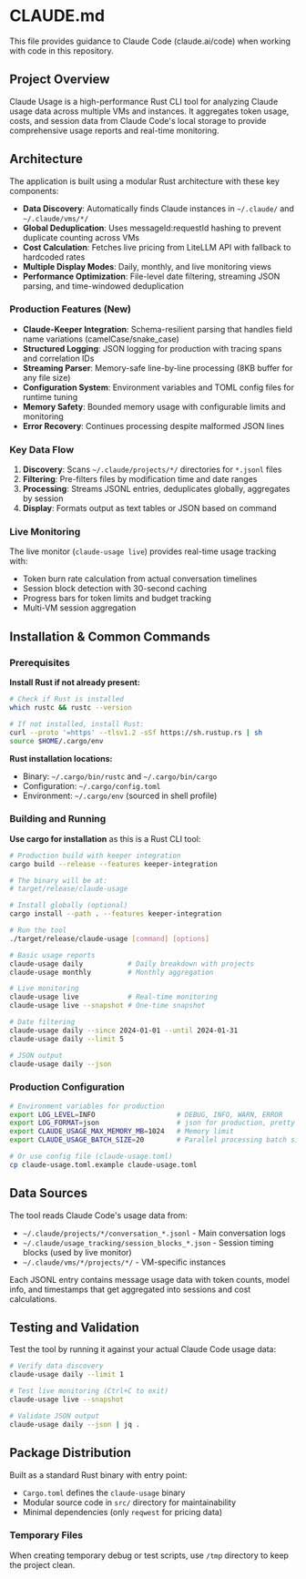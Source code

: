 # CLAUDE.md

This file provides guidance to Claude Code (claude.ai/code) when working with code in this repository.

## Project Overview

Claude Usage is a high-performance Rust CLI tool for analyzing Claude usage data across multiple VMs and instances. It aggregates token usage, costs, and session data from Claude Code's local storage to provide comprehensive usage reports and real-time monitoring.

## Architecture

The application is built using a modular Rust architecture with these key components:

- **Data Discovery**: Automatically finds Claude instances in `~/.claude/` and `~/.claude/vms/*/`
- **Global Deduplication**: Uses messageId:requestId hashing to prevent duplicate counting across VMs
- **Cost Calculation**: Fetches live pricing from LiteLLM API with fallback to hardcoded rates
- **Multiple Display Modes**: Daily, monthly, and live monitoring views
- **Performance Optimization**: File-level date filtering, streaming JSON parsing, and time-windowed deduplication

### Production Features (New)

- **Claude-Keeper Integration**: Schema-resilient parsing that handles field name variations (camelCase/snake_case)
- **Structured Logging**: JSON logging for production with tracing spans and correlation IDs
- **Streaming Parser**: Memory-safe line-by-line processing (8KB buffer for any file size)
- **Configuration System**: Environment variables and TOML config files for runtime tuning
- **Memory Safety**: Bounded memory usage with configurable limits and monitoring
- **Error Recovery**: Continues processing despite malformed JSON lines

### Key Data Flow

1. **Discovery**: Scans `~/.claude/projects/*/` directories for `*.jsonl` files
2. **Filtering**: Pre-filters files by modification time and date ranges
3. **Processing**: Streams JSONL entries, deduplicates globally, aggregates by session
4. **Display**: Formats output as text tables or JSON based on command

### Live Monitoring

The live monitor (`claude-usage live`) provides real-time usage tracking with:
- Token burn rate calculation from actual conversation timelines
- Session block detection with 30-second caching
- Progress bars for token limits and budget tracking
- Multi-VM session aggregation

## Installation & Common Commands

### Prerequisites

**Install Rust if not already present:**
```bash
# Check if Rust is installed
which rustc && rustc --version

# If not installed, install Rust:
curl --proto '=https' --tlsv1.2 -sSf https://sh.rustup.rs | sh
source $HOME/.cargo/env
```

**Rust installation locations:**
- Binary: `~/.cargo/bin/rustc` and `~/.cargo/bin/cargo`
- Configuration: `~/.cargo/config.toml`
- Environment: `~/.cargo/env` (sourced in shell profile)

### Building and Running

**Use cargo for installation** as this is a Rust CLI tool:

```bash
# Production build with keeper integration
cargo build --release --features keeper-integration

# The binary will be at:
# target/release/claude-usage

# Install globally (optional)
cargo install --path . --features keeper-integration

# Run the tool
./target/release/claude-usage [command] [options]

# Basic usage reports
claude-usage daily           # Daily breakdown with projects
claude-usage monthly         # Monthly aggregation

# Live monitoring
claude-usage live            # Real-time monitoring
claude-usage live --snapshot # One-time snapshot

# Date filtering
claude-usage daily --since 2024-01-01 --until 2024-01-31
claude-usage daily --limit 5

# JSON output
claude-usage daily --json
```

### Production Configuration

```bash
# Environment variables for production
export LOG_LEVEL=INFO                    # DEBUG, INFO, WARN, ERROR
export LOG_FORMAT=json                   # json for production, pretty for dev
export CLAUDE_USAGE_MAX_MEMORY_MB=1024   # Memory limit
export CLAUDE_USAGE_BATCH_SIZE=20        # Parallel processing batch size

# Or use config file (claude-usage.toml)
cp claude-usage.toml.example claude-usage.toml
```

## Data Sources

The tool reads Claude Code's usage data from:
- `~/.claude/projects/*/conversation_*.jsonl` - Main conversation logs
- `~/.claude/usage_tracking/session_blocks_*.json` - Session timing blocks (used by live monitor)
- `~/.claude/vms/*/projects/*/` - VM-specific instances

Each JSONL entry contains message usage data with token counts, model info, and timestamps that get aggregated into sessions and cost calculations.

## Testing and Validation

Test the tool by running it against your actual Claude Code usage data:

```bash
# Verify data discovery
claude-usage daily --limit 1

# Test live monitoring (Ctrl+C to exit)
claude-usage live --snapshot

# Validate JSON output
claude-usage daily --json | jq .
```

## Package Distribution

Built as a standard Rust binary with entry point:
- `Cargo.toml` defines the `claude-usage` binary
- Modular source code in `src/` directory for maintainability
- Minimal dependencies (only `reqwest` for pricing data)

### Temporary Files
When creating temporary debug or test scripts, use `/tmp` directory to keep the project clean.